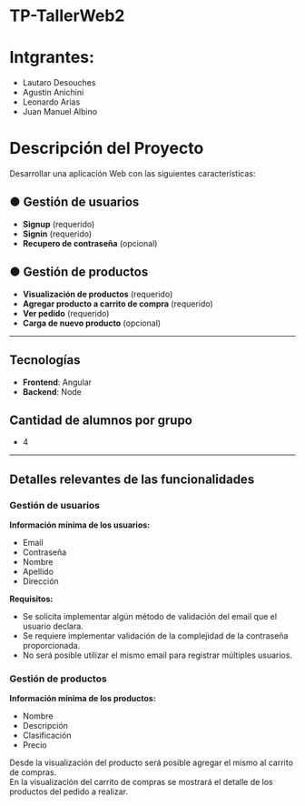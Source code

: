 # TP-TallerWeb2

# Intgrantes:

- Lautaro Desouches
- Agustin Anichini
- Leonardo Arias
- Juan Manuel Albino

# Descripción del Proyecto

Desarrollar una aplicación Web con las siguientes características:

## ● Gestión de usuarios

- **Signup** (requerido)  
- **Signin** (requerido)  
- **Recupero de contraseña** (opcional)

## ● Gestión de productos

- **Visualización de productos** (requerido)  
- **Agregar producto a carrito de compra** (requerido)  
- **Ver pedido** (requerido)  
- **Carga de nuevo producto** (opcional)

---

## Tecnologías

- **Frontend**: Angular  
- **Backend**: Node

## Cantidad de alumnos por grupo

- 4

---

## Detalles relevantes de las funcionalidades

### Gestión de usuarios

**Información mínima de los usuarios:**

- Email  
- Contraseña  
- Nombre  
- Apellido  
- Dirección

**Requisitos:**

- Se solicita implementar algún método de validación del email que el usuario declara.  
- Se requiere implementar validación de la complejidad de la contraseña proporcionada.  
- No será posible utilizar el mismo email para registrar múltiples usuarios.

### Gestión de productos

**Información mínima de los productos:**

- Nombre  
- Descripción  
- Clasificación  
- Precio

Desde la visualización del producto será posible agregar el mismo al carrito de compras.  
En la visualización del carrito de compras se mostrará el detalle de los productos del pedido a realizar.

